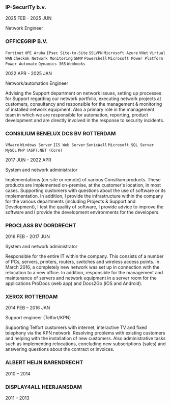 ### IP-SecurITy b.v.

2025 FEB - 2025 JUN

Network Engineer

### OFFICEGRIP B.V.
```Fortinet```
```HPE Aruba```
```IPsec Site-to-Site```
```SSLVPN```
```Microsoft Azure```
```VNet```
```Virtual WAN```
```Checkmk Network Monitoring```
```SNMP```
```Powershell```
```Microsoft Power Platform```
```Power Automate```
```Dynamics 365```
```Webhooks```

2022 APR - 2025 JAN

Network/automation Engineer

Advising the Support department on network issues, setting up processes for Support regarding
our network portfolio, executing network projects at customers, consultancy and responsible for
the management & monitoring of installed network equipment.
Also a primary role in the management team in which we are responsible for automation, reporting,
product development and are directly involved in the response to security incidents.

### CONSILIUM BENELUX DCS BV ROTTERDAM
```VMware```
```Windows Server```
```IIS Web Server```
```SonicWall```
```Microsoft SQL Server```
```MySQL```
```PHP```
```(ASP).NET (Core)```

2017 JUN - 2022 APR

System and network administrator

Implementations (on-site or remote) of various Consilium products. These products are implemented on-premise, at the customer's location, in most cases. Supporting customers with questions about the use of software or its implementation. In addition, I provide the infrastructure within the company for the various departments (including Projects & Support and Development), I test the quality of software, I provide advice to improve the software and I provide the development environments for the developers.

### PROCLASS BV DORDRECHT
2016 FEB - 2017 JUN

System and network administrator

Responsible for the entire IT within the company. This consists of a number of PCs, servers, printers, routers,
switches and wireless access points. In March 2016, a completely new network was set up in connection with the relocation to a
new office. In addition, responsible for the management and maintenance of servers and network equipment in a
server room for the applications ProDocs (web app) and Docs2Go (iOS and Android).

### XEROX ROTTERDAM
2014 FEB – 2016 JAN

Support engineer (Telfort/KPN)

Supporting Telfort customers with internet, interactive TV and fixed telephony via the KPN network. Resolving problems with existing customers and helping with the installation of new customers. Also administrative tasks such as implementing relocations, concluding new subscriptions (sales) and answering questions about the contract or invoices.

### ALBERT HEIJN BARENDRECHT
2010 – 2014

### DISPLAY4ALL HEERJANSDAM
2011 – 2013
